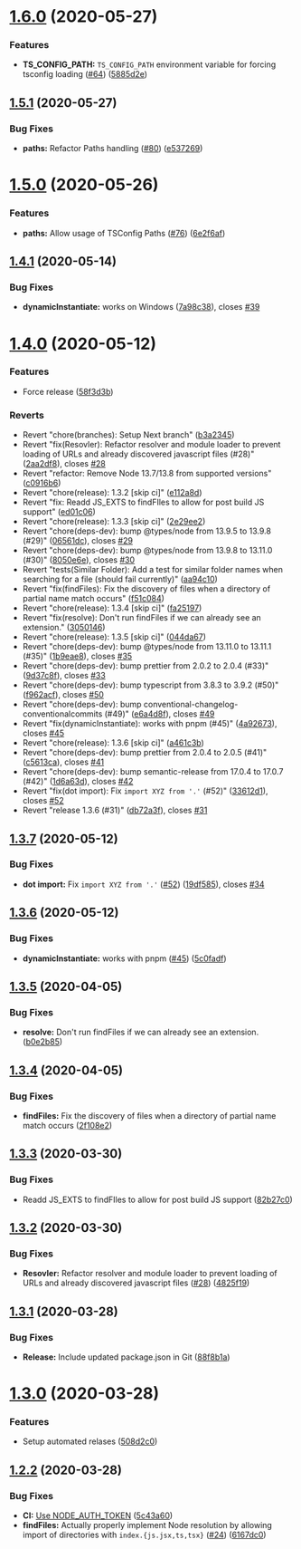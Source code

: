 # [1.6.0](https://github.com/K-FOSS/TS-ESNode/compare/v1.5.1...v1.6.0) (2020-05-27)


### Features

* **TS_CONFIG_PATH:** `TS_CONFIG_PATH` environment variable for forcing tsconfig loading ([#64](https://github.com/K-FOSS/TS-ESNode/issues/64)) ([5885d2e](https://github.com/K-FOSS/TS-ESNode/commit/5885d2e1d92d969fbb9506e21efa647c9dc915d0))

## [1.5.1](https://github.com/K-FOSS/TS-ESNode/compare/v1.5.0...v1.5.1) (2020-05-27)


### Bug Fixes

* **paths:** Refactor Paths handling ([#80](https://github.com/K-FOSS/TS-ESNode/issues/80)) ([e537269](https://github.com/K-FOSS/TS-ESNode/commit/e537269dbc81786ae710799ad07001710ceafe50))

# [1.5.0](https://github.com/K-FOSS/TS-ESNode/compare/v1.4.1...v1.5.0) (2020-05-26)


### Features

* **paths:** Allow usage of TSConfig Paths ([#76](https://github.com/K-FOSS/TS-ESNode/issues/76)) ([6e2f6af](https://github.com/K-FOSS/TS-ESNode/commit/6e2f6af2a7abe46ca5d9d21029a5d74b2faea3e9))

## [1.4.1](https://github.com/K-FOSS/TS-ESNode/compare/v1.4.0...v1.4.1) (2020-05-14)


### Bug Fixes

* **dynamicInstantiate:** works on Windows ([7a98c38](https://github.com/K-FOSS/TS-ESNode/commit/7a98c388d93a7252bcc43fcb8127a4465f75f48f)), closes [#39](https://github.com/K-FOSS/TS-ESNode/issues/39)

# [1.4.0](https://github.com/K-FOSS/TS-ESNode/compare/v1.3.7...v1.4.0) (2020-05-12)


### Features

* Force release ([58f3d3b](https://github.com/K-FOSS/TS-ESNode/commit/58f3d3b6d268ce1e260a16715cab5b0b5ccc79ca))


### Reverts

* Revert "chore(branches): Setup Next branch" ([b3a2345](https://github.com/K-FOSS/TS-ESNode/commit/b3a2345131a210f5213ce8d81ec1e7b4a2cbc2cf))
* Revert "fix(Resovler): Refactor resolver and module loader to prevent loading of URLs and already discovered javascript files (#28)" ([2aa2df8](https://github.com/K-FOSS/TS-ESNode/commit/2aa2df8438107c1c4ef491eb3b6f8233f7638669)), closes [#28](https://github.com/K-FOSS/TS-ESNode/issues/28)
* Revert "refactor: Remove Node 13.7/13.8 from supported versions" ([c0916b6](https://github.com/K-FOSS/TS-ESNode/commit/c0916b63434977c3f9612f476f14e202db85932d))
* Revert "chore(release): 1.3.2 [skip ci]" ([e112a8d](https://github.com/K-FOSS/TS-ESNode/commit/e112a8dd40192970f4aefaea218e078a3d8e0c34))
* Revert "fix: Readd JS_EXTS to findFIles to allow for post build JS support" ([ed01c06](https://github.com/K-FOSS/TS-ESNode/commit/ed01c060f148f54c076939095d37344385c26841))
* Revert "chore(release): 1.3.3 [skip ci]" ([2e29ee2](https://github.com/K-FOSS/TS-ESNode/commit/2e29ee2d7f8fb04074234574ac7afc8f50ae4fb2))
* Revert "chore(deps-dev): bump @types/node from 13.9.5 to 13.9.8 (#29)" ([06561dc](https://github.com/K-FOSS/TS-ESNode/commit/06561dc640e2b2f14ec65d80bb9e88146b667169)), closes [#29](https://github.com/K-FOSS/TS-ESNode/issues/29)
* Revert "chore(deps-dev): bump @types/node from 13.9.8 to 13.11.0 (#30)" ([8050e6e](https://github.com/K-FOSS/TS-ESNode/commit/8050e6ecc31e875c8e1de8c6156d8cd84824d3d7)), closes [#30](https://github.com/K-FOSS/TS-ESNode/issues/30)
* Revert "tests(Similar Folder): Add a test for similar folder names when searching for a file (should fail currently)" ([aa94c10](https://github.com/K-FOSS/TS-ESNode/commit/aa94c10949d32f2f82708fcd7b027336ada8021b))
* Revert "fix(findFiles): Fix the discovery of files when a directory of partial name match occurs" ([f51c084](https://github.com/K-FOSS/TS-ESNode/commit/f51c08468a9f4296be89d1192094aab6d010d46e))
* Revert "chore(release): 1.3.4 [skip ci]" ([fa25197](https://github.com/K-FOSS/TS-ESNode/commit/fa251974d4191ee93874654110fb2dd98d8147ef))
* Revert "fix(resolve): Don't run findFiles if we can already see an extension." ([3050146](https://github.com/K-FOSS/TS-ESNode/commit/3050146c5f454ecc277ca7a4b9b56dacfc5f14c7))
* Revert "chore(release): 1.3.5 [skip ci]" ([044da67](https://github.com/K-FOSS/TS-ESNode/commit/044da677622491b02ef97e1d0cbe7376d6c4cf2a))
* Revert "chore(deps-dev): bump @types/node from 13.11.0 to 13.11.1 (#35)" ([1b9eae8](https://github.com/K-FOSS/TS-ESNode/commit/1b9eae88be6bc46b58030e4e52f112b16a02da55)), closes [#35](https://github.com/K-FOSS/TS-ESNode/issues/35)
* Revert "chore(deps-dev): bump prettier from 2.0.2 to 2.0.4 (#33)" ([9d37c8f](https://github.com/K-FOSS/TS-ESNode/commit/9d37c8fb82c2b02ef398f28e612e06e6e95d5f4f)), closes [#33](https://github.com/K-FOSS/TS-ESNode/issues/33)
* Revert "chore(deps-dev): bump typescript from 3.8.3 to 3.9.2 (#50)" ([f962acf](https://github.com/K-FOSS/TS-ESNode/commit/f962acf41716ab59e11abeafb222f49247dfee73)), closes [#50](https://github.com/K-FOSS/TS-ESNode/issues/50)
* Revert "chore(deps-dev): bump conventional-changelog-conventionalcommits (#49)" ([e6a4d8f](https://github.com/K-FOSS/TS-ESNode/commit/e6a4d8fbb410826f9f42a5a7af927ed2d09fd472)), closes [#49](https://github.com/K-FOSS/TS-ESNode/issues/49)
* Revert "fix(dynamicInstantiate): works with pnpm (#45)" ([4a92673](https://github.com/K-FOSS/TS-ESNode/commit/4a92673656e1f159891271a6e2ca3b07b7f18f02)), closes [#45](https://github.com/K-FOSS/TS-ESNode/issues/45)
* Revert "chore(release): 1.3.6 [skip ci]" ([a461c3b](https://github.com/K-FOSS/TS-ESNode/commit/a461c3bb5d71e54408a046365bca58b08d2fec14))
* Revert "chore(deps-dev): bump prettier from 2.0.4 to 2.0.5 (#41)" ([c5613ca](https://github.com/K-FOSS/TS-ESNode/commit/c5613caced685571de2c493080659714c00f6201)), closes [#41](https://github.com/K-FOSS/TS-ESNode/issues/41)
* Revert "chore(deps-dev): bump semantic-release from 17.0.4 to 17.0.7 (#42)" ([1d6a63d](https://github.com/K-FOSS/TS-ESNode/commit/1d6a63d8f11eb9ac5a3cc4d15039d56aa68626c8)), closes [#42](https://github.com/K-FOSS/TS-ESNode/issues/42)
* Revert "fix(dot import): Fix `import XYZ from '.'` (#52)" ([33612d1](https://github.com/K-FOSS/TS-ESNode/commit/33612d1b53a3fc5f1e7bd76eb8703330c348b3dc)), closes [#52](https://github.com/K-FOSS/TS-ESNode/issues/52)
* Revert "release 1.3.6 (#31)" ([db72a3f](https://github.com/K-FOSS/TS-ESNode/commit/db72a3f5864513c72b51c0f0507acc21234bacea)), closes [#31](https://github.com/K-FOSS/TS-ESNode/issues/31)

## [1.3.7](https://github.com/K-FOSS/TS-ESNode/compare/v1.3.6...v1.3.7) (2020-05-12)


### Bug Fixes

* **dot import:** Fix `import XYZ from '.'` ([#52](https://github.com/K-FOSS/TS-ESNode/issues/52)) ([19df585](https://github.com/K-FOSS/TS-ESNode/commit/19df585d6d683a499f9df47301abf3d23d267541)), closes [#34](https://github.com/K-FOSS/TS-ESNode/issues/34)

## [1.3.6](https://github.com/K-FOSS/TS-ESNode/compare/v1.3.5...v1.3.6) (2020-05-12)


### Bug Fixes

* **dynamicInstantiate:** works with pnpm ([#45](https://github.com/K-FOSS/TS-ESNode/issues/45)) ([5c0fadf](https://github.com/K-FOSS/TS-ESNode/commit/5c0fadf4d0508ee842578ab4a65899fad69d4b72))

## [1.3.5](https://github.com/K-FOSS/TS-ESNode/compare/v1.3.4...v1.3.5) (2020-04-05)


### Bug Fixes

* **resolve:** Don't run findFiles if we can already see an extension. ([b0e2b85](https://github.com/K-FOSS/TS-ESNode/commit/b0e2b850487d91b4ef8f101d64ef481689d5c875))

## [1.3.4](https://github.com/K-FOSS/TS-ESNode/compare/v1.3.3...v1.3.4) (2020-04-05)


### Bug Fixes

* **findFiles:** Fix the discovery of files when a directory of partial name match occurs ([2f108e2](https://github.com/K-FOSS/TS-ESNode/commit/2f108e26c4218af3079c265741f5dcca45e343ba))

## [1.3.3](https://github.com/K-FOSS/TS-ESNode/compare/v1.3.2...v1.3.3) (2020-03-30)


### Bug Fixes

* Readd JS_EXTS to findFIles to allow for post build JS support ([82b27c0](https://github.com/K-FOSS/TS-ESNode/commit/82b27c04432ccd2b3a5e065927bfcf9f5ebcb24a))

## [1.3.2](https://github.com/K-FOSS/TS-ESNode/compare/v1.3.1...v1.3.2) (2020-03-30)


### Bug Fixes

* **Resovler:** Refactor resolver and module loader to prevent loading of URLs and already discovered javascript files ([#28](https://github.com/K-FOSS/TS-ESNode/issues/28)) ([4825f19](https://github.com/K-FOSS/TS-ESNode/commit/4825f19e305081d340fb68629a5e5ba813555f46))

## [1.3.1](https://github.com/K-FOSS/TS-ESNode/compare/v1.3.0...v1.3.1) (2020-03-28)


### Bug Fixes

* **Release:** Include updated package.json in Git ([88f8b1a](https://github.com/K-FOSS/TS-ESNode/commit/88f8b1a896966c1986f6136c236676a26147ddd0))

# [1.3.0](https://github.com/K-FOSS/TS-ESNode/compare/v1.2.2...v1.3.0) (2020-03-28)


### Features

* Setup automated relases ([508d2c0](https://github.com/K-FOSS/TS-ESNode/commit/508d2c071b1075c9af2ab7144bf1d3a37225a8ae))

## [1.2.2](https://github.com/K-FOSS/TS-ESNode/compare/v1.2.1...v1.2.2) (2020-03-28)


### Bug Fixes

* **CI:** [Use NODE_AUTH_TOKEN](https://help.github.com/en/actions/language-and-framework-guides/publishing-nodejs-packages#publishing-packages-to-the-npm-registry) ([5c43a60](https://github.com/K-FOSS/TS-ESNode/commit/5c43a60ac5f69fd9b52602e505756b1cdcab7bac))
* **findFiles:** Actually properly implement Node resolution by allowing import of directories with `index.{js.jsx,ts,tsx}` ([#24](https://github.com/K-FOSS/TS-ESNode/issues/24)) ([6167dc0](https://github.com/K-FOSS/TS-ESNode/commit/6167dc05261a72b5d2ce531664be7b34768b30cd))

